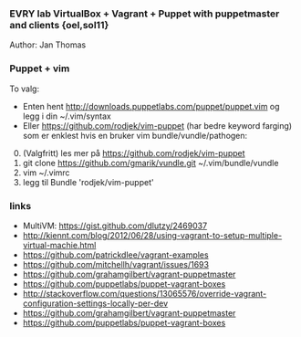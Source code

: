 ### EVRY lab VirtualBox + Vagrant + Puppet with puppetmaster and clients {oel,sol11}

Author: Jan Thomas

### Puppet + vim
To valg:
* Enten hent http://downloads.puppetlabs.com/puppet/puppet.vim og legg i din ~/.vim/syntax
* Eller https://github.com/rodjek/vim-puppet (har bedre keyword farging)
som er enklest hvis en bruker vim bundle/vundle/pathogen: 
 0. (Valgfritt) les mer på https://github.com/rodjek/vim-puppet
 1. git clone https://github.com/gmarik/vundle.git ~/.vim/bundle/vundle
 2. vim ~/.vimrc
 3. legg til Bundle 'rodjek/vim-puppet'

### links
* MultiVM: https://gist.github.com/dlutzy/2469037
* http://kiennt.com/blog/2012/06/28/using-vagrant-to-setup-multiple-virtual-machie.html
* https://github.com/patrickdlee/vagrant-examples
* https://github.com/mitchellh/vagrant/issues/1693
* https://github.com/grahamgilbert/vagrant-puppetmaster
* https://github.com/puppetlabs/puppet-vagrant-boxes
* http://stackoverflow.com/questions/13065576/override-vagrant-configuration-settings-locally-per-dev
* https://github.com/grahamgilbert/vagrant-puppetmaster
* https://github.com/puppetlabs/puppet-vagrant-boxes
